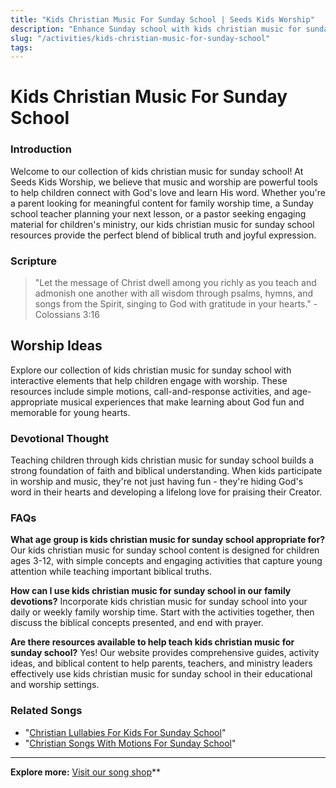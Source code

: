 ```yaml
---
title: "Kids Christian Music For Sunday School | Seeds Kids Worship"
description: "Enhance Sunday school with kids christian music for sunday school that teach faith through music. Educational worship resources for children."
slug: "/activities/kids-christian-music-for-sunday-school"
tags:
---
```


# Kids Christian Music For Sunday School

### Introduction

Welcome to our collection of kids christian music for sunday school! At Seeds Kids Worship, we believe that music and worship are powerful tools to help children connect with God's love and learn His word. Whether you're a parent looking for meaningful content for family worship time, a Sunday school teacher planning your next lesson, or a pastor seeking engaging material for children's ministry, our kids christian music for sunday school resources provide the perfect blend of biblical truth and joyful expression.

### Scripture

> "Let the message of Christ dwell among you richly as you teach and admonish one another with all wisdom through psalms, hymns, and songs from the Spirit, singing to God with gratitude in your hearts." - Colossians 3:16

## Worship Ideas

Explore our collection of kids christian music for sunday school with interactive elements that help children engage with worship. These resources include simple motions, call-and-response activities, and age-appropriate musical experiences that make learning about God fun and memorable for young hearts.

### Devotional Thought

Teaching children through kids christian music for sunday school builds a strong foundation of faith and biblical understanding. When kids participate in worship and music, they're not just having fun - they're hiding God's word in their hearts and developing a lifelong love for praising their Creator.

### FAQs

**What age group is kids christian music for sunday school appropriate for?**
Our kids christian music for sunday school content is designed for children ages 3-12, with simple concepts and engaging activities that capture young attention while teaching important biblical truths.

**How can I use kids christian music for sunday school in our family devotions?**
Incorporate kids christian music for sunday school into your daily or weekly family worship time. Start with the activities together, then discuss the biblical concepts presented, and end with prayer.

**Are there resources available to help teach kids christian music for sunday school?**
Yes! Our website provides comprehensive guides, activity ideas, and biblical content to help parents, teachers, and ministry leaders effectively use kids christian music for sunday school in their educational and worship settings.

### Related Songs

- "[Christian Lullabies For Kids For Sunday School](/activities/christian-lullabies-for-kids-for-sunday-school/)"
- "[Christian Songs With Motions For Sunday School](/activities/christian-songs-with-motions-for-sunday-school/)"

---

**Explore more:** [Visit our song shop](https://seedskidsworship.com/shop)**

<!-- Schema Markup -->
<script type="application/ld+json">
{
  "@context": "https://schema.org",
  "@type": "MusicRecording",
  "name": "Kids Christian Music For Sunday School",
  "byArtist": {
    "@type": "MusicGroup",
    "name": "Seeds Kids Worship"
  },
  "isFamilyFriendly": true,
  "url": "https://seedskidsworship.com/activities/kids-christian-music-for-sunday-school/"
}
</script>